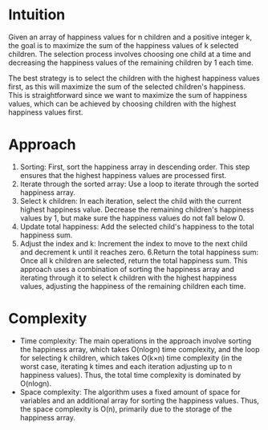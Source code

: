 # Intuition
Given an array of happiness values for n children and a positive integer k, the goal is to maximize the sum of the happiness values of k selected children. The selection process involves choosing one child at a time and decreasing the happiness values of the remaining children by 1 each time.

The best strategy is to select the children with the highest happiness values first, as this will maximize the sum of the selected children's happiness. This is straightforward since we want to maximize the sum of happiness values, which can be achieved by choosing children with the highest happiness values first.

# Approach
1. Sorting: First, sort the happiness array in descending order. This step ensures that the highest happiness values are processed first.
2. Iterate through the sorted array: Use a loop to iterate through the sorted happiness array.
3. Select k children: In each iteration, select the child with the current highest happiness value. Decrease the remaining children's happiness values by 1, but make sure the happiness values do not fall below 0.
4. Update total happiness: Add the selected child's happiness to the total happiness sum.
5. Adjust the index and k: Increment the index to move to the next child and decrement k until it reaches zero.
6.Return the total happiness sum: Once all k children are selected, return the total happiness sum.
This approach uses a combination of sorting the happiness array and iterating through it to select k children with the highest happiness values, adjusting the happiness of the remaining children each time.

# Complexity
- Time complexity: The main operations in the approach involve sorting the happiness array, which takes O(nlogn) time complexity, and the loop for selecting k children, which takes O(k×n) time complexity (in the worst case, iterating k times and each iteration adjusting up to n happiness values). Thus, the total time complexity is dominated by O(nlogn).
- Space complexity: The algorithm uses a fixed amount of space for variables and an additional array for sorting the happiness values. Thus, the space complexity is O(n), primarily due to the storage of the happiness array.
